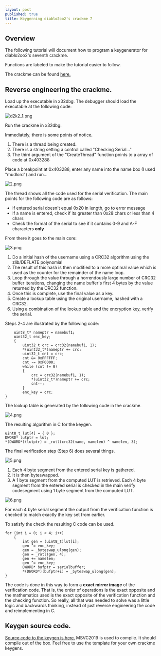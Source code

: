 ```yaml
---
layout: post
published: true
title: Keygenning diablo2oo2's crackme 7
---
```

## Overview

The following tutorial will document how to program a keygenerator for diablo2oo2's
seventh crackme.

Functions are labeled to make the tutorial easier to follow.

The crackme can be found [here.](https://github.com/mudlord/crackme_solutions/blob/master/crackmes/d2k2_crackme7.zip)


## Reverse engineering the crackme.

Load up the executable in x32dbg. 
The debugger should load the executable at the following code:

![d2k2_1.png]({{site.baseurl}}/images/crackme7/1.PNG)

Run the crackme in x32dbg.

Immediately, there is some points of notice.

1. There is a thread being created.
2. There is a string setting a control called "Checking Serial..."
3. The third argument of the "CreateThread" function points to a array of code at
0x403288

Place a breakpoint at 0x403288, enter any name into the name box (I used "mudlord") and run...

![2.png]({{site.baseurl}}/images/crackme7/2.PNG)

The thread shows all the code used for the serial verification. The main points for the following code are as follows:

* If entered serial doesn't equal 0x20 in length, go to error message
* If a name is entered, check if its greater than 0x28 chars or less than 4 chars
* Check the format of the serial to see if it contains 0-9 and A-F characters **only**

From there it goes to the main core:

![3.png]({{site.baseurl}}/images/crackme7/3.PNG)


1. Do a initial hash of the username using a CRC32 algorithm using the zlib/DEFLATE polynomial
2. The result of this hash is then modified to a more optimal value which is used as the 
counter for the remainder of the name loop.
3. Loop through the value through a horrendously large number of CRC32 buffer iterations,
changing the name buffer's first 4 bytes by the value returned by the CRC32 function.
4. Once this is complete, use the final value as a key.
5.  Create a lookup table using the original username, hashed with a CRC32.
6. Using a combination of the lookup table and the encryption key, verify the serial.

Steps 2-4 are illustrated by the following code:

```
	uint8_t* nameptr = namebuf1;
	uint32_t enc_key;
	{
		uint32_t crc = crc32(namebuf1, 1);
		*(uint32_t*)nameptr += crc;
		uint32_t cnt = crc;
		cnt &= 0xFFFFFF;
		cnt -= 0xF0000;
		while (cnt != 0)
		{
			crc = crc32(namebuf1, 1);
			*(uint32_t*)nameptr += crc;
			cnt--;
		}
		enc_key = crc;
}
```


The lookup table is generated by the following code in the crackme.

![4.png]({{site.baseurl}}/images/crackme7/4.PNG)

The resulting algorithm in C for the keygen.

```
uint8_t lut[4] = { 0 };
DWORD* lutptr = lut;
*(DWORD*)(lutptr) = _rotl(crc32(name, namelen) ^ namelen, 3);
```

The final verification step (Step 6) does several things. 

![5.png]({{site.baseurl}}/images/crackme7/5.PNG)

1. Each 4 byte segment from the entered serial key is gathered.
2. It is then byteswapped.
3. A 1 byte segment from the computed LUT is retrieved. Each 4 byte segment from the entered serial is checked
in the main verify codesegment using 1 byte segment from the computed LUT.

![6.png]({{site.baseurl}}/images/crackme7/6.PNG)

For each 4 byte serial segment the output from the verification function is checked to match exactly the key set from earlier.

To satisfy the check the resulting C code can be used.

```
for (int i = 0; i < 4; i++)
	{
		int gen = (uint8_t)lut[i];
		gen ^= enc_key;
		gen = _byteswap_ulong(gen);
		gen = _rotl(gen, 4);
		gen += namelen;
		gen ^= enc_key;
		DWORD* bufptr = serialbuffer;
		*(DWORD*)(bufptr+i) = _byteswap_ulong(gen);
}
```

The code is done in this way to form a **exact mirror image** of the verification code. That is, the order of operations is the exact opposite and the mathematics used is the exact opposite of the verification function and the checking function. So really, all that was needed to solve was a little logic and backwards thinking, instead of just reverse engineering the code and reimplementing in C.

## Keygen source code.
[Source code to the keygen is here.](https://github.com/mudlord/crackme_solutions/blob/master/keygenned/algo/d2k2_crackme07.c)
MSVC2019 is used to compile. It should compile out of the box. Feel free to use the template for your own crackme keygens.




